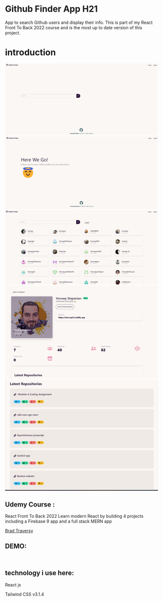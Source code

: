 <h1 style="text-align: "center"; style="font-weight: bold;">Github Finder App H21 </h1>
<p>App to search Github users and display their info. This is part of my React Front To Back 2022 course and is the most up to date version of this project.</p>

<h1>introduction</h1>

![image!](./public/screen/1.jpg)
![image!](./public/screen/2.jpg)
![image!](./public/screen/3.jpg)
![image!](./public/screen/4.jpg)
![image!](./public/screen/5.jpg)

## Udemy Course :

<p>React Front To Back 2022
Learn modern React by building 4 projects including a Firebase 9 app and a full stack MERN app<br>
</p>
                                                                    
<p><a href="https://www.udemy.com/course/react-front-to-back-2022/">Brad Traversy</a> <br>                                        </p>

## DEMO:

<br> <h2>technology i use here:</h2>

<p>React js</p>
<p> Tailwind CSS v3.1.4</p>
